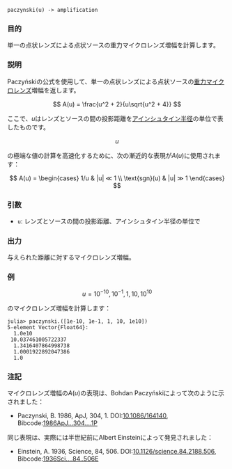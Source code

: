 ```
paczynski(u) -> amplification
```

### 目的

単一の点状レンズによる点状ソースの重力マイクロレンズ増幅を計算します。

### 説明

Paczyńskiの公式を使用して、単一の点状レンズによる点状ソースの[重力マイクロレンズ](https://en.wikipedia.org/wiki/Gravitational_microlensing)増幅を返します。

$$
A(u) = \frac{u^2 + 2}{u\sqrt{u^2 + 4}}
$$

ここで、$u$はレンズとソースの間の投影距離を[アインシュタイン半径](https://en.wikipedia.org/wiki/Einstein_radius)の単位で表したものです。

$$
u
$$

の極端な値の計算を高速化するために、次の漸近的な表現が$A(u)$に使用されます：

$$
A(u) =
\begin{cases}
 1/u & |u| ≪ 1 \\
 \text{sgn}(u) & |u| ≫ 1
\end{cases}
$$

### 引数

  * `u`: レンズとソースの間の投影距離、アインシュタイン半径の単位で

### 出力

与えられた距離に対するマイクロレンズ増幅。

### 例

$$
u = 10^{-10}, 10^{-1}, 1, 10, 10^{10}
$$

のマイクロレンズ増幅を計算します：

```jldoctest
julia> paczynski.([1e-10, 1e-1, 1, 10, 1e10])
5-element Vector{Float64}:
  1.0e10
 10.037461005722337
  1.3416407864998738
  1.0001922892047386
  1.0
```

### 注記

マイクロレンズ増幅の$A(u)$の表現は、Bohdan Paczyńskiによって次のように示されました：

  * Paczynski, B. 1986, ApJ, 304, 1. DOI:[10.1086/164140](http://dx.doi.org/10.1086/164140), Bibcode:[1986ApJ...304....1P](http://adsabs.harvard.edu/abs/1986ApJ...304....1P)

同じ表現は、実際には半世紀前にAlbert Einsteinによって発見されました：

  * Einstein, A. 1936, Science, 84, 506. DOI:[10.1126/science.84.2188.506](http://dx.doi.org/10.1126/science.84.2188.506), Bibcode:[1936Sci....84..506E](http://adsabs.harvard.edu/abs/1936Sci....84..506E)
